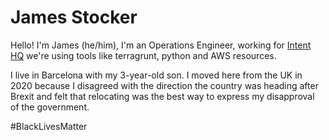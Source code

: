 # James Stocker

Hello! I'm James (he/him), I'm an Operations Engineer, working for [Intent HQ](https://github.com/intenthq/) we're using tools like terragrunt, python and AWS resources.

I live in Barcelona with my 3-year-old son. I moved here from the UK in 2020 because I disagreed with the direction the country was heading after Brexit and felt that relocating was the best way to express my disapproval of the government.

#BlackLivesMatter
